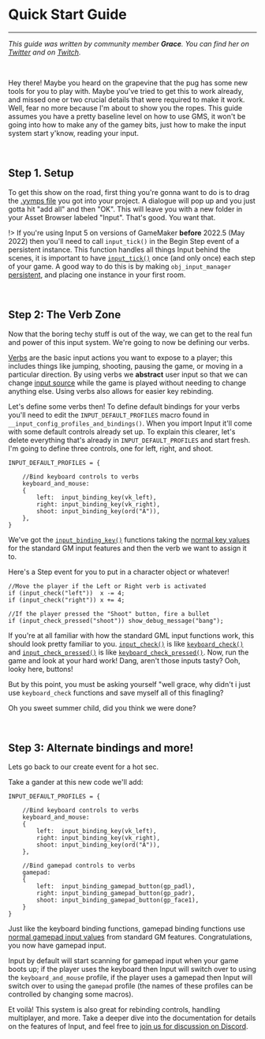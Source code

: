 # Quick Start Guide

---

*This guide was written by community member **Grace**. You can find her on [Twitter](https://twitter.com/gart_gh) and on [Twitch](https://www.twitch.tv/gart222).*

&nbsp;

Hey there! Maybe you heard on the grapevine that the pug has some new tools for you to play with. Maybe you've tried to get this to work already, and missed one or two crucial details that were required to make it work. Well, fear no more because I'm about to show you the ropes. This guide assumes you have a pretty baseline level on how to use GMS, it won't be going into how to make any of the gamey bits, just how to make the input system start y'know, reading your input.

&nbsp;

## Step 1. Setup

To get this show on the road, first thing you're gonna want to do is to drag the [.yymps file](https://github.com/JujuAdams/Input/releases) you got into your project. A dialogue will pop up and you just gotta hit "add all" and then "OK". This will leave you with a new folder in your Asset Browser labeled "Input". That's good. You want that.

!> If you're using Input 5 on versions of GameMaker **before** 2022.5 (May 2022) then you'll need to call `input_tick()` in the Begin Step event of a persistent instance. This function handles all things Input behind the scenes, it is important to have [`input_tick()`](Functions-(System)#input_tick) once (and only once) each step of your game. A good way to do this is by making `obj_input_manager` [persistent](https://manual.yoyogames.com/#t=The_Asset_Editors%2FObjects.htm), and placing one instance in your first room.

&nbsp;

## Step 2: The Verb Zone

Now that the boring techy stuff is out of the way, we can get to the real fun and power of this input system. We're going to now be defining our verbs.

[Verbs](Verbs-and-Alternate-Bindings) are the basic input actions you want to expose to a player; this includes things like jumping, shooting, pausing the game, or moving in a particular direction. By using verbs we **abstract** user input so that we can change [input source](Input-Sources) while the game is played without needing to change anything else. Using verbs also allows for easier key rebinding.

Let's define some verbs then! To define default bindings for your verbs you'll need to edit the `INPUT_DEFAULT_PROFILES` macro found in `__input_config_profiles_and_bindings()`. When you import Input it'll come with some default controls already set up. To explain this clearer, let's delete everything that's already in `INPUT_DEFAULT_PROFILES` and start fresh. I'm going to define three controls, one for left, right, and shoot.

```
INPUT_DEFAULT_PROFILES = {
    
	//Bind keyboard controls to verbs
    keyboard_and_mouse:
    {
        left:  input_binding_key(vk_left),
        right: input_binding_key(vk_right),
        shoot: input_binding_key(ord("A")),
    },
}
```

We've got the [`input_binding_key()`](Functions-(Default-Bindings)#input_default_keykey-verb-alternate) functions taking the [normal key values](https://manual.yoyogames.com/GameMaker_Language/GML_Reference/Game_Input/Keyboard_Input/Keyboard_Input.htm) for the standard GM input features and then the verb we want to assign it to.

Here's a Step event for you to put in a character object or whatever!

 ```
//Move the player if the Left or Right verb is activated
if (input_check("left"))  x -= 4;
if (input_check("right")) x += 4;

//If the player pressed the "Shoot" button, fire a bullet
if (input_check_pressed("shoot")) show_debug_message("bang");
```

If you're at all familiar with how the standard GML input functions work, this should look pretty familiar to you. [`input_check()`](Functions-(Checkers)#input_checkverb-playerindex-bufferduration) is like [`keyboard_check()`](https://docs2.yoyogames.com/source/_build/3_scripting/4_gml_reference/controls/keyboard%20input/keyboard_check.html) and [`input_check_pressed()`](Functions-(Checkers)#input_check_pressedverb-playerindex-bufferduration) is like [`keyboard_check_pressed()`](https://docs2.yoyogames.com/source/_build/3_scripting/4_gml_reference/controls/keyboard%20input/keyboard_check_pressed.html).
Now, run the game and look at your hard work! Dang, aren't those inputs tasty? Ooh, looky here, buttons!

But by this point, you must be asking yourself "well grace, why didn't i just use `keyboard_check` functions and save myself all of this finagling?

Oh you sweet summer child, did you think we were done?

&nbsp;

## Step 3: Alternate bindings and more!

Lets go back to our create event for a hot sec.

Take a gander at this new code we'll add:

```
INPUT_DEFAULT_PROFILES = {
    
	//Bind keyboard controls to verbs
    keyboard_and_mouse:
    {
        left:  input_binding_key(vk_left),
        right: input_binding_key(vk_right),
        shoot: input_binding_key(ord("A")),
    },
	
	//Bind gamepad controls to verbs
	gamepad:
	{
	    left:  input_binding_gamepad_button(gp_padl),
	    right: input_binding_gamepad_button(gp_padr),
	    shoot: input_binding_gamepad_button(gp_face1),
	}
}
```

Just like the keyboard binding functions, gamepad binding functions use [normal gamepad input values](https://manual.yoyogames.com/GameMaker_Language/GML_Reference/Game_Input/GamePad_Input/Gamepad_Input.htm) from standard GM features. Congratulations, you now have gamepad input.

Input by default will start scanning for gamepad input when your game boots up; if the player uses the keyboard then Input will switch over to using the `keyboard_and_mouse` profile, if the player uses a gamepad then Input will switch over to using the `gamepad` profile (the names of these profiles can be controlled by changing some macros).

Et voilà! This system is also great for rebinding controls, handling multiplayer, and more. Take a deeper dive into the documentation for details on the features of Input, and feel free to [join us for discussion on Discord](https://discord.gg/8krYCqr).
